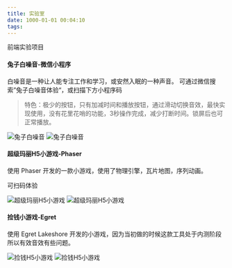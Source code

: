 ```yaml
---
title: 实验室
date: 1000-01-01 00:04:10
tags:
---
```


前端实验项目
<!-- more -->
#### 兔子白噪音-微信小程序
白噪音是一种让人能专注工作和学习，或安然入眠的一种声音。
可通过微信搜索”兔子白噪音体验“，或扫描下方小程序码
> 特色：极少的按钮，只有加减时间和播放按钮，通过滑动切换音效，最快实现使用，没有花里花哨的功能，3秒操作完成，减少打断时间。锁屏后也可正常播放。

![兔子白噪音](/images/tuzibaizaoyin_.jpg)
![兔子白噪音](/images/tuzibaizaoyin.jpg)

#### 超级玛丽H5小游戏-Phaser
使用 Phaser 开发的一款小游戏，使用了物理引擎，瓦片地图，序列动画。

可扫码体验

![超级玛丽H5小游戏](/images/mali_.jpg)
![超级玛丽H5小游戏](/images/maliqr.png)

#### 捡钱小游戏-Egret
使用 Egret Lakeshore 开发的小游戏，因为当初做的时候这款工具处于内测阶段所以有效音效有些问题。

![捡钱H5小游戏](/images/getmoney_.png)
![捡钱H5小游戏](/images/getmoneyqr.png)